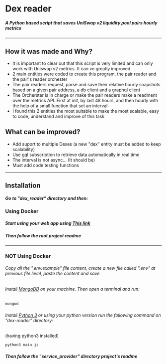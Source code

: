 # Dex reader

##### A Python based script that saves UniSwap v2 liquidity pool pairs hourly metrics

---

## How it was made and Why?

- It is important to clear out that this script is very limited and can only work with Uniswap v2 metrics. It can ve greatly improved.
- 2 main entities were coded to create this program, the pair reader and the pair's reader orchester
- The pair readers request, parse and save their relative hourly snapshots based on a given pair address, a db client and a graphql client
- The Orcherster is in charge or make the pair readers make a readment over the metrics API. First at init, by last 48 hours, and then hourly with the help of a small function that set an interval
- I found this 2 entities the most suitable to make the most scalable, easy to code, understand and improve of this task

## What can be improved?

- Add suport to multiple Dexes (a new "dex" entity must be added to keep scalability)
- Use gql subscription to retrieve data automatically in real time
- The interval is not async... (It should be)
- Must add code testing functions

---

## Installation

##### Go to "dex_reader" directory and then:

### Using Docker

##### Start using your web app using [This link][pllg]

##### Then follow the root project readme

---

### NOT Using Docker

###### Copy all the ".env.example" file content, create a new file called ".env" at previous file level, paste the content and save

###### Install [MongoDB][plmdb] on your machine. Then open a terminal and run:

```sh
mongod
```

###### Install [Python 3][plpt3] or using your python version run the following command on "dex-reader" directory:

(having python3 installed)

```sh
python3 main.js
```

##### Then follow the "service_provider" directory project's readme

[plpt3]: https://www.python.org/downloads/
[plmdb]: https://docs.mongodb.com/manual/installation/
[pllg]: https://localhost:3000
